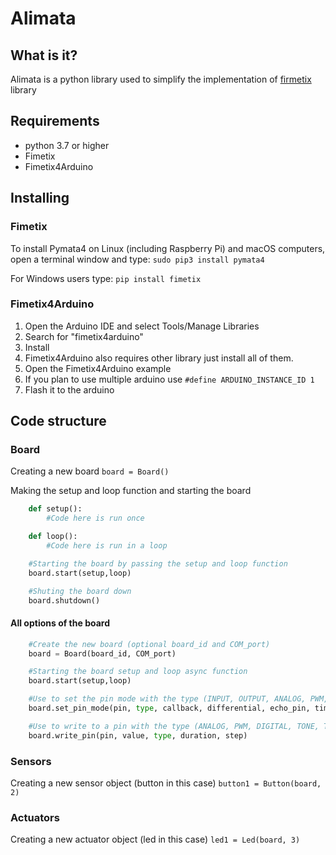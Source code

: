 # Alimata

## What is it?

Alimata is a python library used to simplify the implementation of [firmetix](https://nilon123456789.github.io/fimetix/) library

## Requirements

- python 3.7 or higher
- Fimetix
- Fimetix4Arduino

## Installing

### Fimetix

To install Pymata4 on Linux (including Raspberry Pi) and macOS computers, open a terminal window and type: `sudo pip3 install pymata4`

For Windows users type: `pip install fimetix`

### Fimetix4Arduino

1. Open the Arduino IDE and select Tools/Manage Libraries
2. Search for "fimetix4arduino"
3. Install
4. Fimetix4Arduino also requires other library just install all of them.
5. Open the Fimetix4Arduino example
6. If you plan to use multiple arduino use `#define ARDUINO_INSTANCE_ID 1`
7. Flash it to the arduino

## Code structure

### Board

Creating a new board
`board = Board()`

Making the setup and loop function and starting the board

```python
    def setup():
        #Code here is run once

    def loop():
        #Code here is run in a loop

    #Starting the board by passing the setup and loop function
    board.start(setup,loop)

    #Shuting the board down
    board.shutdown()
```

#### All options of the board

```python
    #Create the new board (optional board_id and COM_port)
    board = Board(board_id, COM_port)

    #Starting the board setup and loop async function
    board.start(setup,loop)

    #Use to set the pin mode with the type (INPUT, OUTPUT, ANALOG, PWM, SONAR)
    board.set_pin_mode(pin, type, callback, differential, echo_pin, timeout, sensor_type, min_pulse, max_pulse)

    #Use to write to a pin with the type (ANALOG, PWM, DIGITAL, TONE, TONE_CONTINUOUS, TONE_STOP, SERVO, STEPPER)
    board.write_pin(pin, value, type, duration, step)
```

### Sensors

Creating a new sensor object (button in this case)
`button1 = Button(board, 2)`

### Actuators

Creating a new actuator object (led in this case)
`led1 = Led(board, 3)`
